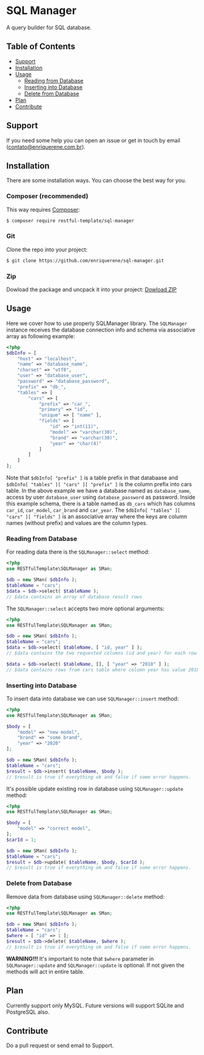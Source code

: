 # SQL Manager
A query builder for SQL database.

## Table of Contents
- [Support](https://github.com/enriquerene/sql-manager#support)
- [Installation](https://github.com/enriquerene/sql-manager#installation)
- [Usage](https://github.com/enriquerene/sql-manager#usage)
	+ [Reading from Database](https://github.com/enriquerene/sql-manager#reading-from-database)
	+ [Inserting into Database](https://github.com/enriquerene/sql-manager#inserting-into-database)
	+ [Delete from Database](https://github.com/enriquerene/sql-manager#delete-from-database)
- [Plan](https://github.com/enriquerene/sql-manager#plan)
- [Contribute](https://github.com/enriquerene/sql-manager#contribute)

## <a name="support"></a> Support
If you need some help you can open an issue or get in touch by email ([contato@enriquerene.com.br](mailto:contato@enriquerene.com.br)).

## <a name="installation"></a> Installation
There are some installation ways. You can choose the best way for you.

### Composer (recommended)
This way requires [Composer](https://getcomposer.org):
```bash
$ composer require restful-template/sql-manager
```

### Git
Clone the repo into your project:
```bash
$ git clone https://github.com/enriquerene/sql-manager.git
```

### Zip
Dowload the package and uncpack it into your project:
[Dowload ZIP](https://github.com/enriquerene/sql-manager/archive/main.zip)

## <a name="usage"></a> Usage
Here we cover how to use properly SQLManager library. The `SQLManager` instance receives the database connection info and schema via associative array as following example:
```php
<?php
$dbInfo = [
	"host" => "localhost",
	"name" => "database_name",
	"charset" => "utf8",
	"user" => "database_user",
	"password" => "database_password",
	"prefix" => "db_",
	"tables" => [
		"cars" => [
			"prefix" => "car_",
			"primary" => "id",
			"unique" => [ "name" ],
			"fields" => [
				"id" => "int(11)",
				"model" => "varchar(30)",
				"brand" => "varchar(30)",
				"year" => "char(4)"
			]
		]
	]
];
```
Note that `$dbInfo[ "prefix" ]` is a table prefix in that databaase and `$dbInfo[ "tables" ][ "cars" ][ "prefix" ]` is the column prefix into cars table. In the above example we have a database named as `database_name`, access by user `database_user` using `database_password` as password. Inside this example schema, there is a table named as `db_cars` which has columns `car_id`, `car_model`, `car_brand` and `car_year`. The `$dbInfo[ "tables" ][ "cars" ][ "fields" ]` is an associative array where the keys are column names (without prefix) and values are the column types.

### <a name="reading-from-database"></a> Reading from Database
For reading data there is the `SQLManager::select` method:
```php
<?php
use RESTfulTemplate\SQLManager as SMan;

$db = new SMan( $dbInfo );
$tableName = "cars";
$data = $db->select( $tableName );
// $data contains an array of database result rows
```

The `SQLManager::select` accepts two more optional arguments:
```php
<?php
use RESTfulTemplate\SQLManager as SMan;

$db = new SMan( $dbInfo );
$tableName = "cars";
$data = $db->select( $tableName, [ "id, year" ] );
// $data contains the two requested columns (id and year) for each row in cars table

$data = $db->select( $tableName, [], [ "year" => "2010" ] );
// $data contains rows from cars table where column year has value 2010
```

### <a name="inserting-into-database"></a> Inserting into Database
To insert data into database we can use `SQLManager::insert` method:
```php
<?php
use RESTfulTemplate\SQLManager as SMan;

$body = [
	"model" => "new model",
	"brand" => "some brand",
	"year" => "2020"
];

$db = new SMan( $dbInfo );
$tableName = "cars";
$result = $db->insert( $tableName, $body );
// $result is true if everything ok and false if some error happens.
```

It's possible update existing row in database using `SQLManager::update` method:
```php
<?php
use RESTfulTemplate\SQLManager as SMan;

$body = [
	"model" => "correct model",
];
$carId = 1;

$db = new SMan( $dbInfo );
$tableName = "cars";
$result = $db->update( $tableName, $body, $carId );
// $result is true if everything ok and false if some error happens.
```

### <a name="delete-from-database"></a> Delete from Database
Remove data from database using `SQLManager::delete` method:
```php
<?php
use RESTfulTemplate\SQLManager as SMan;

$db = new SMan( $dbInfo );
$tableName = "cars";
$where = [ "id" => 1 ];
$result = $db->delete( $tableName, $where );
// $result is true if everything ok and false if some error happens.
```
**WARNING!!!** It's important to note that `$where` parameter in `SQLManager::update` and  `SQLManager::update` is optional. If  not given the methods will act in entire table.

## <a name="plan"></a> Plan
Currently support only MySQL. Future versions will support SQLite and PostgreSQL also.

## <a name="contribute"></a> Contribute
Do a pull request or send email to Support.
